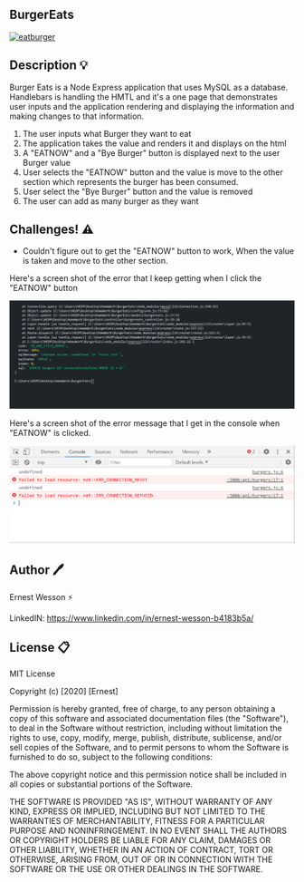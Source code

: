 ## BurgerEats

<a href="https://ibb.co/LhGBrwK"><img src="https://i.ibb.co/1JSBMVc/eatburger.png" alt="eatburger" border="0"></a>


## Description :bulb:

Burger Eats is a Node Express application that uses MySQL as a database. Handlebars is handling the HMTL and it's a one page that demonstrates user inputs and the application rendering and displaying the information and making changes to that information. 

1. The user inputs what Burger they want to eat
2. The application takes the value and renders it and displays on the html
3. A "EATNOW" and a "Bye Burger" button is displayed next to the user Burger value
4. User selects the "EATNOW" button and the value is move to the other section which represents the burger has been consumed.
5. User select the "Bye Burger" button and the value is removed
6. The user can add as many burger as they want


## Challenges! :warning:

- Couldn't figure out to get the "EATNOW" button to work, When the value is taken and move to the other section.

Here's a screen shot of the error that I keep getting when I click the "EATNOW" button

![Terminal Error Message](./public/updateErrorBurger.png)


Here's a screen shot of the error message that I get in the console when "EATNOW" is clicked.

![Console Error Message](./public/consoleErrorBurger.png)


## Author :pen:

Ernest Wesson :zap:

LinkedIN: https://www.linkedin.com/in/ernest-wesson-b4183b5a/



## License :clipboard:


MIT License

Copyright (c) [2020] [Ernest]

Permission is hereby granted, free of charge, to any person obtaining a copy
of this software and associated documentation files (the "Software"), to deal
in the Software without restriction, including without limitation the rights
to use, copy, modify, merge, publish, distribute, sublicense, and/or sell
copies of the Software, and to permit persons to whom the Software is
furnished to do so, subject to the following conditions:

The above copyright notice and this permission notice shall be included in all
copies or substantial portions of the Software.

THE SOFTWARE IS PROVIDED "AS IS", WITHOUT WARRANTY OF ANY KIND, EXPRESS OR
IMPLIED, INCLUDING BUT NOT LIMITED TO THE WARRANTIES OF MERCHANTABILITY,
FITNESS FOR A PARTICULAR PURPOSE AND NONINFRINGEMENT. IN NO EVENT SHALL THE
AUTHORS OR COPYRIGHT HOLDERS BE LIABLE FOR ANY CLAIM, DAMAGES OR OTHER
LIABILITY, WHETHER IN AN ACTION OF CONTRACT, TORT OR OTHERWISE, ARISING FROM,
OUT OF OR IN CONNECTION WITH THE SOFTWARE OR THE USE OR OTHER DEALINGS IN THE
SOFTWARE.

